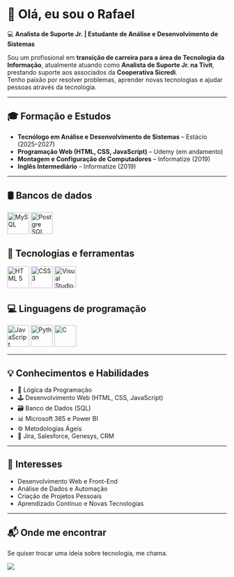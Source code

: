 # 👋 Olá, eu sou o **Rafael**

💻 **Analista de Suporte Jr. | Estudante de Análise e Desenvolvimento de Sistemas**

Sou um profissional em **transição de carreira para a área de Tecnologia da Informação**, atualmente atuando como **Analista de Suporte Jr. na Tivit**, prestando suporte aos associados da **Cooperativa Sicredi**.  
Tenho paixão por resolver problemas, aprender novas tecnologias e ajudar pessoas através da tecnologia.

---

## 🎓 Formação e Estudos

- **Tecnólogo em Análise e Desenvolvimento de Sistemas** – Estácio (2025–2027)  
- **Programação Web (HTML, CSS, JavaScript)** – Udemy (em andamento)  
- **Montagem e Configuração de Computadores** – Informatize (2019)  
- **Inglês Intermediário** – Informatize (2019)

---

## 🛢️ Bancos de dados

<div>
  <img src="https://cdn.jsdelivr.net/gh/devicons/devicon@latest/icons/mysql/mysql-original-wordmark.svg" width="50" height="50" alt="MySQL"/>
  <img src="https://cdn.jsdelivr.net/gh/devicons/devicon@latest/icons/postgresql/postgresql-original-wordmark.svg" width="50" height="50" alt="Postgre SQL"/>
</div>


## 🧰 Tecnologias e ferramentas

<div>
  <img src="https://cdn.jsdelivr.net/gh/devicons/devicon/icons/html5/html5-original.svg" width="50" height="50" alt="HTML 5"/>
  <img src="https://cdn.jsdelivr.net/gh/devicons/devicon/icons/css3/css3-original.svg" width="50" height="50" alt="CSS 3"/>
  <img src="https://cdn.jsdelivr.net/gh/devicons/devicon/icons/vscode/vscode-original.svg" width="50" height="50" alt="Visual Studio Code"/>
</div>


## 💻 Linguagens de programação

<div>
  <img src="https://cdn.jsdelivr.net/gh/devicons/devicon/icons/javascript/javascript-original.svg" width="50" height="50" alt="JavaScript"/>
  <img src="https://cdn.jsdelivr.net/gh/devicons/devicon/icons/python/python-original.svg" width="50" height="50" alt="Python"/>
  <img src="https://cdn.jsdelivr.net/gh/devicons/devicon/icons/c/c-original.svg" width="50" height="50" alt="C"/>
</div>

---

## 💡 Conhecimentos e Habilidades

- 🧠 Lógica da Programação  
- 🕹️ Desenvolvimento Web (HTML, CSS, JavaScript)  
- 🗃️ Banco de Dados (SQL)  
- 📊 Microsoft 365 e Power BI  
- ⚙️ Metodologias Ágeis  
- 🧩 Jira, Salesforce, Genesys, CRM  

---

## 🚀 Interesses

- Desenvolvimento Web e Front-End  
- Análise de Dados e Automação  
- Criação de Projetos Pessoais  
- Aprendizado Contínuo e Novas Tecnologias  

---

## 📬 Onde me encontrar

Se quiser trocar uma ideia sobre tecnologia, me chama.

<div>
  <a href = "mailto:orafael49@gmail.com"><img src="https://img.shields.io/badge/Gmail-D14836?style=for-the-badge&logo=gmail&logoColor=white" target="_blank"></a>
</div>


